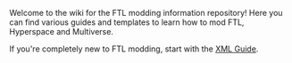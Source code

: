 Welcome to the wiki for the FTL modding information repository! Here you can find various guides and templates to learn how to mod FTL, Hyperspace and Multiverse.

If you're completely new to FTL modding, start with the [XML Guide](XML-Guide).
